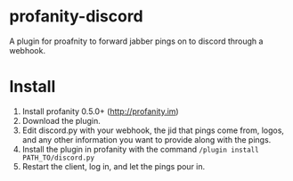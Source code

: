 # profanity-discord
A plugin for proafnity to forward jabber pings on to discord through a webhook.


# Install
1. Install profanity 0.5.0+ (http://profanity.im)
2. Download the plugin.
3. Edit discord.py with your webhook, the jid that pings come from, logos, and any other information you want to provide along with the pings.
4. Install the plugin in profanity with the command `/plugin install PATH_TO/discord.py`
5. Restart the client, log in, and let the pings pour in.
